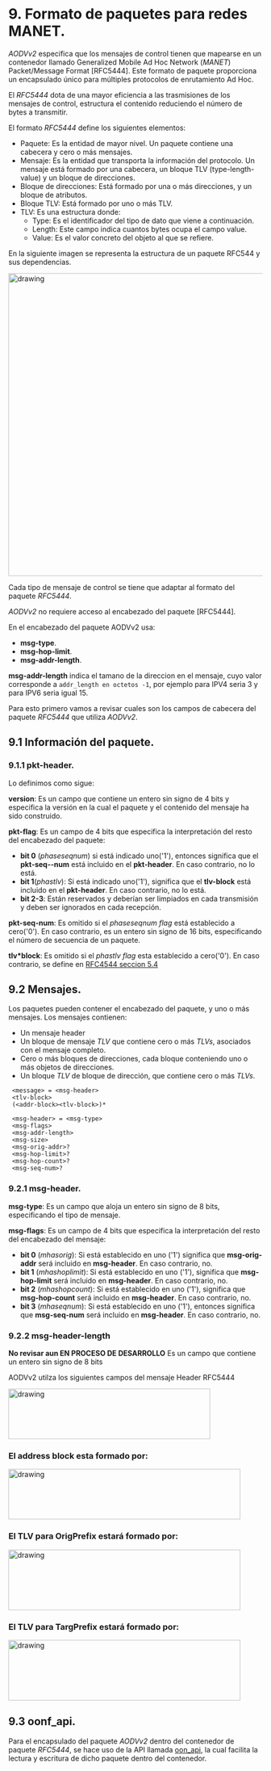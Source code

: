 
# 9. Formato de paquetes para redes MANET.

_AODVv2_ especifica que los mensajes de control tienen que mapearse en un contenedor llamado Generalized Mobile Ad Hoc Network (_MANET_) Packet/Message Format [RFC5444]. Este formato de paquete proporciona un encapsulado único para múltiples protocolos de enrutamiento Ad Hoc.

El _RFC5444_ dota de una mayor eficiencia a las trasmisiones de los mensajes de control, estructura el contenido  reduciendo el número de bytes a transmitir.

El formato _RFC5444_ define los siguientes elementos:
- Paquete: Es la entidad de mayor nivel. Un paquete contiene una cabecera y cero o más mensajes.
- Mensaje: Es la entidad que transporta la información del protocolo. Un mensaje está formado por una cabecera, un bloque TLV (type-length-value) y un bloque de direcciones.
- Bloque de direcciones: Está formado por una o más direcciones, y un bloque de atributos.
- Bloque TLV: Está formado por uno o más TLV.
- TLV: Es una estructura donde: 
  - Type: Es el identificador del tipo de dato que viene a continuación.
  - Length: Este campo indica cuantos bytes ocupa el campo value.
  - Value: Es el valor concreto del objeto al que se refiere.

En la siguiente imagen se representa la estructura de un paquete RFC544 y sus dependencias.

 <img src="imple_pic/rfc5444-pkt.png" alt="drawing" height="600" width="1000" align="center"/>

Cada tipo de mensaje de control se tiene que adaptar al formato del paquete _RFC5444_.

_AODVv2_ no requiere acceso al encabezado del paquete [RFC5444].

En el encabezado del paquete AODVv2 usa:
- **msg-type**. 
- **msg-hop-limit**.
- **msg-addr-length**.

**msg-addr-length** indica el tamano de la direccion en el mensaje, cuyo valor corresponde a ```addr_length en octetos -1```, por ejemplo para IPV4 seria 3 y para IPV6 seria igual 15.

 Para esto primero vamos a revisar cuales son los campos de cabecera del paquete _RFC5444_ que utiliza _AODVv2_.




## 9.1 Información del paquete.

### 9.1.1 pkt-header.

Lo definimos como sigue:

**version**: Es un campo que contiene un entero sin signo de 4 bits y especifica la versión en la cual el paquete y el contenido del mensaje ha sido construido.

**pkt-flag**: Es un campo de 4 bits que especifica la interpretación del resto del encabezado del paquete:
- **bit 0** (_phaseseqnum_) si está indicado uno('1'), entonces significa que el **pkt-seq--num** está incluido en el **pkt-header**. En caso contrario, no lo está.
- **bit 1**(_phastlv_): Si está indicado uno('1'), significa que el **tlv-block** está incluido en el **pkt-header**. En caso contrario, no lo está.
- **bit 2-3**: Están reservados y deberían ser limpiados en cada transmisión y deben ser ignorados en cada recepción.
 
**pkt-seq-num**: Es omitido si el _phaseseqnum flag_ está establecido a cero('0'). En caso contrario, es un entero sin signo de 16 bits, especificando el número de secuencia de un paquete.

**tlv*block**: Es omitido si el _phastlv  flag_ esta establecido a cero('0'). En caso contrario, se define en [RFC4544 seccion 5.4](https://tools.ietf.org/html/rfc5444#section-5.2)



## 9.2 Mensajes.
Los paquetes pueden contener el encabezado del paquete, y uno o más mensajes. Los mensajes contienen:

- Un mensaje header
- Un bloque de mensaje _TLV_ que contiene cero o más _TLVs_, asociados con el mensaje completo.
- Cero o más bloques de direcciones, cada bloque conteniendo uno o más objetos de direcciones.
- Un bloque _TLV_ de bloque de dirección, que contiene cero o más _TLVs_.

```
 <message> = <msg-header>
 <tlv-block>
 (<addr-block><tlv-block>)*

 <msg-header> = <msg-type>
 <msg-flags>
 <msg-addr-length>
 <msg-size>
 <msg-orig-addr>?
 <msg-hop-limit>?
 <msg-hop-count>?
 <msg-seq-num>?
```

### 9.2.1 msg-header.

**msg-type**: Es un campo que aloja un entero sin signo de 8 bits, especificando el tipo de mensaje.

**msg-flags**: Es un campo de 4 bits que especifica la interpretación del resto del encabezado del mensaje:
- **bit 0** (_mhasorig_): Si está establecido en uno ('1') significa que **msg-orig-addr** será incluido en **msg-header**. En caso contrario, no.
- **bit 1** (_mhashoplimit_): Si está establecido en uno ('1'), significa que **msg-hop-limit** será incluido en **msg-header**. En caso contrario, no.
- **bit 2** (_mhashopcount_): Si está establecido en uno ('1'), significa que  **msg-hop-count** será incluido en **msg-header**. En caso contrario, no.
- **bit 3** (_mhaseqnum_): Si está establecido en uno ('1'), entonces significa que **msg-seq-num** será incluido en **msg-header**. En caso contrario, no.

### 9.2.2 msg-header-length

**No revisar aun EN PROCESO DE DESARROLLO**
Es un campo que contiene un entero sin signo de 8 bits 

AODVv2 utilza los siguientes campos del mensaje Header RFC5444

<img src="imple_pic/header-rfc5444.png" alt="drawing" height="100" width="400" align="center"/>

<br>

<h3> El address block esta formado por:</h3>

<img src="imple_pic/tlv-addr-block.png" alt="drawing" height="100" width="460" align="center"/>

<h3> El TLV para OrigPrefix estará formado por:</h3>

<img src="imple_pic/tlvOrigPrefix.png" alt="drawing" height="120" width="460" align="center"/>

<h3>El TLV para TargPrefix estará formado por:</h3>

<img src="imple_pic/tlvTargetPrefix.png" alt="drawing" height="120" width="460" align="center"/>


## 9.3 oonf_api.
Para el encapsulado del paquete _AODVv2_ dentro del contenedor de paquete _RFC5444_, se hace uso de la API llamada [oon_api](https://github.com/benpicco/oonf_api), la cual facilita la lectura y escritura de dicho paquete dentro del contenedor.


